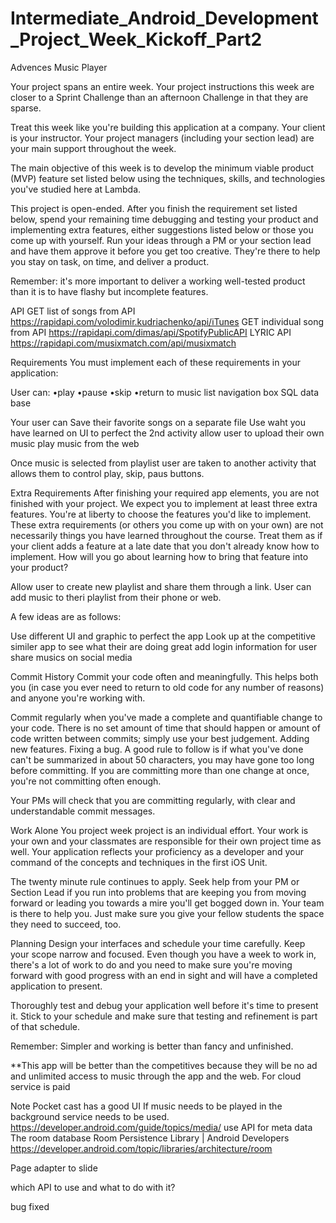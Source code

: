 # Intermediate_Android_Development_Project_Week_Kickoff_Part2
Advences Music Player

Your project spans an entire week. Your project instructions this week are closer to a Sprint Challenge than an afternoon Challenge in that they are sparse.

Treat this week like you're building this application at a company. Your client is your instructor. Your project managers (including your section lead) are your main support throughout the week.

The main objective of this week is to develop the minimum viable product (MVP) feature set listed below using the techniques, skills, and technologies you've studied here at Lambda.

This project is open-ended. After you finish the requirement set listed below, spend your remaining time debugging and testing your product and implementing extra features, either suggestions listed below or those you come up with yourself. Run your ideas through a PM or your section lead and have them approve it before you get too creative. They're there to help you stay on task, on time, and deliver a product.

Remember: it's more important to deliver a working well-tested product than it is to have flashy but incomplete features.

API
GET list of songs from API https://rapidapi.com/volodimir.kudriachenko/api/iTunes
GET individual song from API https://rapidapi.com/dimas/api/SpotifyPublicAPI
LYRIC API https://rapidapi.com/musixmatch.com/api/musixmatch


Requirements
You must implement each of these requirements in your application:

User can:
•play
•pause
•skip
•return to music list
navigation box
SQL data base

Your user can Save their favorite songs on a separate file
Use waht you have learned on UI to perfect the 2nd activity
allow user to upload their own music
play music from the web

Once music is selected from playlist user are taken to another activity that allows them to control play, skip, paus buttons.

Extra Requirements
After finishing your required app elements, you are not finished with your project. We expect you to implement at least three extra features. You're at liberty to choose the features you'd like to implement.
These extra requirements (or others you come up with on your own) are not necessarily things you have learned throughout the course. Treat them as if your client adds a feature at a late date that you don't already know how to implement. How will you go about learning how to bring that feature into your product?

Allow user to create new playlist and share them through a link.
User can add music to theri playlist from their phone or web.

A few ideas are as follows:

Use different UI and graphic to perfect the app
Look up at the competitive similer app to see what their are doing great
add login information for user
share musics on social media


Commit History
Commit your code often and meaningfully. This helps both you (in case you ever need to return to old code for any number of reasons) and anyone you're working with.

Commit regularly when you've made a complete and quantifiable change to your code. There is no set amount of time that should happen or amount of code written between commits; simply use your best judgement. Adding new features. Fixing a bug. A good rule to follow is if what you've done can't be summarized in about 50 characters, you may have gone too long before committing. If you are committing more than one change at once, you're not committing often enough.

Your PMs will check that you are committing regularly, with clear and understandable commit messages.

Work Alone
You project week project is an individual effort. Your work is your own and your classmates are responsible for their own project time as well. Your application reflects your proficiency as a developer and your command of the concepts and techniques in the first iOS Unit.

The twenty minute rule continues to apply. Seek help from your PM or Section Lead if you run into problems that are keeping you from moving forward or leading you towards a mire you'll get bogged down in. Your team is there to help you. Just make sure you give your fellow students the space they need to succeed, too.

Planning
Design your interfaces and schedule your time carefully. Keep your scope narrow and focused. Even though you have a week to work in, there's a lot of work to do and you need to make sure you're moving forward with good progress with an end in sight and will have a completed application to present.

Thoroughly test and debug your application well before it's time to present it. Stick to your schedule and make sure that testing and refinement is part of that schedule.

Remember: Simpler and working is better than fancy and unfinished.

**This app will be better than the competitives because they will be no ad and unlimited access to music through the app and the web.
For cloud service is paid

Note
Pocket cast has a good UI
If music needs to be played in the background service needs to be used.
https://developer.android.com/guide/topics/media/
use API for meta data
The room database
Room Persistence Library  |  Android Developers
https://developer.android.com/topic/libraries/architecture/room

Page adapter
to slide 

which API to use and what to do with it?

bug fixed


